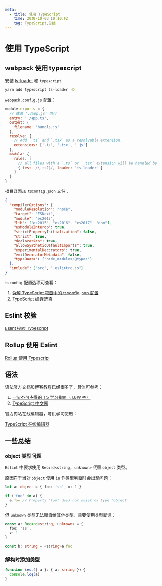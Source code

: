 ```yaml
---
meta:
  - title: 使用 TypeScript
    time: 2020-10-03 10:10:02
    tag: TypeScript,总结
---
```


# 使用 TypeScript

## webpack 使用 typescript

安装 [ts-loader](https://github.com/TypeStrong/ts-loader) 和 `typescript`

```bash
yarn add typescript ts-loader -D
```

`webpack.config.js` 配置：

```js
module.exports = {
  // 或者 './app.js' 也可
  entry: './app.ts',
  output: {
    filename: 'bundle.js'
  },
  resolve: {
    // Add `.ts` and `.tsx` as a resolvable extension.
    extensions: ['.ts', '.tsx', '.js']
  },
  module: {
    rules: [
      // all files with a `.ts` or `.tsx` extension will be handled by `ts-loader`
      { test: /\.ts?$/, loader: 'ts-loader' }
    ]
  }
}
```

根目录添加 `tsconfig.json` 文件：

```json
{
  "compilerOptions": {
    "moduleResolution": "node",
    "target": "ESNext",
    "module": "es2015",
    "lib": ["es2015", "es2016", "es2017", "dom"],
    "esModuleInterop": true,
    "strictPropertyInitialization": false,
    "strict": true,
    "declaration": true,
    "allowSyntheticDefaultImports": true,
    "experimentalDecorators": true,
    "emitDecoratorMetadata": false,
    "typeRoots": ["node_modules/@types"]
  },
  "include": ["src", ".eslintrc.js"]
}
```

`tsconfig` 配置选项可查看：

1. [详解 TypeScript 项目中的 tsconfig.json 配置](https://www.jianshu.com/p/0383bbd61a6b)
2. [TypeScript 编译选项](https://www.tslang.cn/docs/handbook/compiler-options.html)

## Eslint 校验

[Eslint 校验 Typescript](../tool/Eslint.md#支持-typescript)

## Rollup 使用 Eslint

[Rollup 使用 Typescript](../tool/rollup打包发布到npm.md#打包-typescript)

## 语法

语法官方文档和博客教程已经很多了，具体可参考：

1. [一份不可多得的 TS 学习指南（1.8W 字）](https://juejin.im/post/6872111128135073806)
2. [TypeScript 中文网](https://www.tslang.cn/docs/handbook/basic-types.html)

官方网站在线编辑器，可供学习使用：

[TypeScript 在线编辑器](https://www.typescriptlang.org/play)

## 一些总结

### object 类型问题

`Eslint` 中要求使用 `Record<string, unknown>` 代替 `object` 类型。

原因在于当对 `object` 使用 `in` 作类型判断时会出现问题：

```ts
let a: object = { foo: 'ss', x: 1 }

if ('foo' in a) {
  a.foo // Property 'foo' does not exist on type 'object'
}
```

但 `unknown` 类型无法赋值给其他类型，需要使用类型断言：

```ts
const a: Record<string, unknown> = {
  foo: 'ss',
  x: 1
}

const b: string = <string>a.foo
```

### 解构时添加类型

```ts
function test({ a }: { a: string }) {
  console.log(a)
}
```
